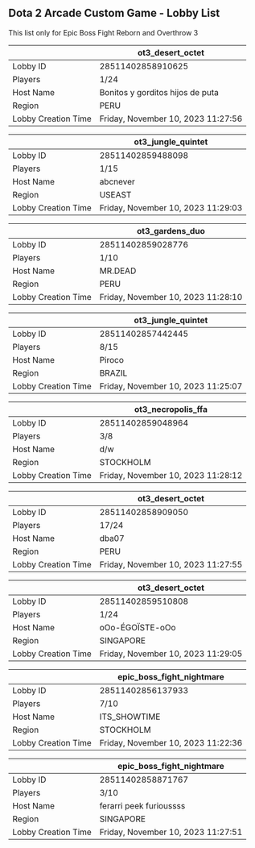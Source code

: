 ## Dota 2 Arcade Custom Game - Lobby List

This list only for Epic Boss Fight Reborn and Overthrow 3

|  | ot3_desert_octet |
| ------ | ------ |
| Lobby ID | 28511402858910625 |
| Players | 1/24 |
| Host Name | Bonitos y gorditos hijos de puta |
| Region | PERU |
| Lobby Creation Time | Friday, November 10, 2023 11:27:56 |


|  | ot3_jungle_quintet |
| ------ | ------ |
| Lobby ID | 28511402859488098 |
| Players | 1/15 |
| Host Name | abcnever |
| Region | USEAST |
| Lobby Creation Time | Friday, November 10, 2023 11:29:03 |


|  | ot3_gardens_duo |
| ------ | ------ |
| Lobby ID | 28511402859028776 |
| Players | 1/10 |
| Host Name | MR.DEAD |
| Region | PERU |
| Lobby Creation Time | Friday, November 10, 2023 11:28:10 |


|  | ot3_jungle_quintet |
| ------ | ------ |
| Lobby ID | 28511402857442445 |
| Players | 8/15 |
| Host Name | Piroco |
| Region | BRAZIL |
| Lobby Creation Time | Friday, November 10, 2023 11:25:07 |


|  | ot3_necropolis_ffa |
| ------ | ------ |
| Lobby ID | 28511402859048964 |
| Players | 3/8 |
| Host Name | d\/w |
| Region | STOCKHOLM |
| Lobby Creation Time | Friday, November 10, 2023 11:28:12 |


|  | ot3_desert_octet |
| ------ | ------ |
| Lobby ID | 28511402858909050 |
| Players | 17/24 |
| Host Name | dba07 |
| Region | PERU |
| Lobby Creation Time | Friday, November 10, 2023 11:27:55 |


|  | ot3_desert_octet |
| ------ | ------ |
| Lobby ID | 28511402859510808 |
| Players | 1/24 |
| Host Name | oOo-ÉGOÏSTE-oOo |
| Region | SINGAPORE |
| Lobby Creation Time | Friday, November 10, 2023 11:29:05 |


|  | epic_boss_fight_nightmare |
| ------ | ------ |
| Lobby ID | 28511402856137933 |
| Players | 7/10 |
| Host Name | ITS_SHOWTIME |
| Region | STOCKHOLM |
| Lobby Creation Time | Friday, November 10, 2023 11:22:36 |


|  | epic_boss_fight_nightmare |
| ------ | ------ |
| Lobby ID | 28511402858871767 |
| Players | 3/10 |
| Host Name | ferarri peek furioussss |
| Region | SINGAPORE |
| Lobby Creation Time | Friday, November 10, 2023 11:27:51 |


